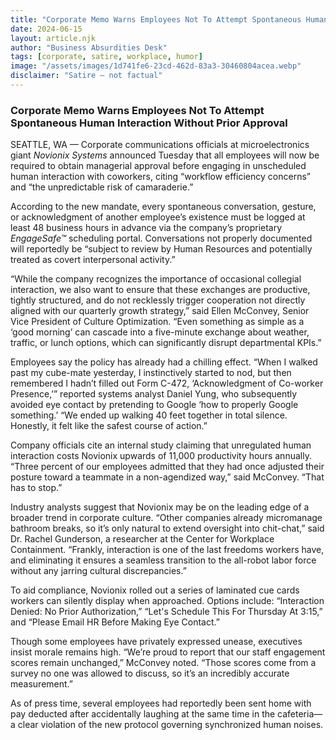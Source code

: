 ```yaml
---
title: "Corporate Memo Warns Employees Not To Attempt Spontaneous Human Interaction Without Prior Approval"
date: 2024-06-15
layout: article.njk
author: "Business Absurdities Desk"
tags: [corporate, satire, workplace, humor]
image: "/assets/images/1d741fe6-23cd-462d-83a3-30460804acea.webp"
disclaimer: "Satire — not factual"
---
```


### Corporate Memo Warns Employees Not To Attempt Spontaneous Human Interaction Without Prior Approval  

SEATTLE, WA — Corporate communications officials at microelectronics giant *Novionix Systems* announced Tuesday that all employees will now be required to obtain managerial approval before engaging in unscheduled human interaction with coworkers, citing “workflow efficiency concerns” and “the unpredictable risk of camaraderie.”  

According to the new mandate, every spontaneous conversation, gesture, or acknowledgment of another employee’s existence must be logged at least 48 business hours in advance via the company’s proprietary *EngageSafe™* scheduling portal. Conversations not properly documented will reportedly be “subject to review by Human Resources and potentially treated as covert interpersonal activity.”  

“While the company recognizes the importance of occasional collegial interaction, we also want to ensure that these exchanges are productive, tightly structured, and do not recklessly trigger cooperation not directly aligned with our quarterly growth strategy,” said Ellen McConvey, Senior Vice President of Culture Optimization. “Even something as simple as a ‘good morning’ can cascade into a five-minute exchange about weather, traffic, or lunch options, which can significantly disrupt departmental KPIs.”  

Employees say the policy has already had a chilling effect. “When I walked past my cube-mate yesterday, I instinctively started to nod, but then remembered I hadn’t filled out Form C-472, ‘Acknowledgment of Co-worker Presence,’” reported systems analyst Daniel Yung, who subsequently avoided eye contact by pretending to Google ‘how to properly Google something.’ “We ended up walking 40 feet together in total silence. Honestly, it felt like the safest course of action.”  

Company officials cite an internal study claiming that unregulated human interaction costs Novionix upwards of 11,000 productivity hours annually. “Three percent of our employees admitted that they had once adjusted their posture toward a teammate in a non-agendized way,” said McConvey. “That has to stop.”  

Industry analysts suggest that Novionix may be on the leading edge of a broader trend in corporate culture. “Other companies already micromanage bathroom breaks, so it’s only natural to extend oversight into chit-chat,” said Dr. Rachel Gunderson, a researcher at the Center for Workplace Containment. “Frankly, interaction is one of the last freedoms workers have, and eliminating it ensures a seamless transition to the all-robot labor force without any jarring cultural discrepancies.”  

To aid compliance, Novionix rolled out a series of laminated cue cards workers can silently display when approached. Options include: “Interaction Denied: No Prior Authorization,” “Let's Schedule This For Thursday At 3:15,” and “Please Email HR Before Making Eye Contact.”  

Though some employees have privately expressed unease, executives insist morale remains high. “We’re proud to report that our staff engagement scores remain unchanged,” McConvey noted. “Those scores come from a survey no one was allowed to discuss, so it’s an incredibly accurate measurement.”  

As of press time, several employees had reportedly been sent home with pay deducted after accidentally laughing at the same time in the cafeteria—a clear violation of the new protocol governing synchronized human noises.  